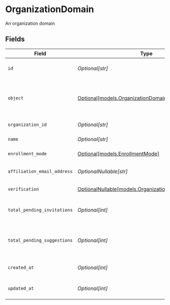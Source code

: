 # OrganizationDomain

An organization domain


## Fields

| Field                                                                                                               | Type                                                                                                                | Required                                                                                                            | Description                                                                                                         |
| ------------------------------------------------------------------------------------------------------------------- | ------------------------------------------------------------------------------------------------------------------- | ------------------------------------------------------------------------------------------------------------------- | ------------------------------------------------------------------------------------------------------------------- |
| `id`                                                                                                                | *Optional[str]*                                                                                                     | :heavy_minus_sign:                                                                                                  | Unique identifier for the organization domain                                                                       |
| `object`                                                                                                            | [Optional[models.OrganizationDomainObject]](../models/organizationdomainobject.md)                                  | :heavy_minus_sign:                                                                                                  | String representing the object's type. Objects of the same type share the same value. Always `organization_domain`<br/> |
| `organization_id`                                                                                                   | *Optional[str]*                                                                                                     | :heavy_minus_sign:                                                                                                  | Unique identifier for the organization                                                                              |
| `name`                                                                                                              | *Optional[str]*                                                                                                     | :heavy_minus_sign:                                                                                                  | Name of the organization domain                                                                                     |
| `enrollment_mode`                                                                                                   | [Optional[models.EnrollmentMode]](../models/enrollmentmode.md)                                                      | :heavy_minus_sign:                                                                                                  | Mode of enrollment for the domain                                                                                   |
| `affiliation_email_address`                                                                                         | *OptionalNullable[str]*                                                                                             | :heavy_minus_sign:                                                                                                  | Affiliation email address for the domain, if available.                                                             |
| `verification`                                                                                                      | [OptionalNullable[models.OrganizationDomainVerification]](../models/organizationdomainverification.md)              | :heavy_minus_sign:                                                                                                  | Verification details for the domain                                                                                 |
| `total_pending_invitations`                                                                                         | *Optional[int]*                                                                                                     | :heavy_minus_sign:                                                                                                  | Total number of pending invitations associated with this domain                                                     |
| `total_pending_suggestions`                                                                                         | *Optional[int]*                                                                                                     | :heavy_minus_sign:                                                                                                  | Total number of pending suggestions associated with this domain                                                     |
| `created_at`                                                                                                        | *Optional[int]*                                                                                                     | :heavy_minus_sign:                                                                                                  | Unix timestamp when the domain was created                                                                          |
| `updated_at`                                                                                                        | *Optional[int]*                                                                                                     | :heavy_minus_sign:                                                                                                  | Unix timestamp of the last update to the domain                                                                     |